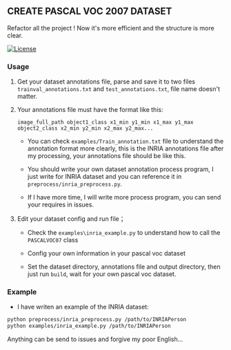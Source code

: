 ## CREATE PASCAL VOC 2007 DATASET

Refactor all the project ! Now it's more efficient and the structure is more clear. 

[![License](https://img.shields.io/badge/license-MIT-blue.svg)](LICENSE)

### Usage

1. Get your dataset annotations file, parse and save it to two files `trainval_annotations.txt` and `test_annotations.txt`, file name doesn't matter.

2. Your annotations file must have the format like this:

    `image_full_path object1_class x1_min y1_min x1_max y1_max object2_class x2_min y2_min x2_max y2_max...`
    
    * You can check `examples/Train_annotation.txt` file to understand the annotation format more clearly, this is the INRIA annotations file after my processing, your annotations file should be like this.
    
    * You should write your own dataset annotation process program, I just write for INRIA dataset and you can reference it in `preprocess/inria_preprocess.py`.
    
    * If I have more time, I will write more process program, you can send your requires in issues.

3. Edit your dataset config and run file；
   
    * Check the `examples\inria_example.py` to understand how to call the `PASCALVOC07` class
    
    * Config your own information in your pascal voc dataset
    
    * Set the dataset directory, annotations file and output directory, then just run `build`, wait for your own pascal voc dataset.


### Example

* I have writen an example of the INRIA dataset:

```sh
python preprocess/inria_preprocess.py /path/to/INRIAPerson
python examples/inria_example.py /path/to/INRIAPerson
```

Anything can be send to issues and forgive my poor English...